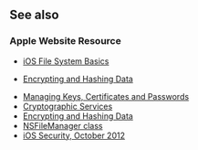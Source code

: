 ## See also

### Apple Website Resource

- [iOS File System
  Basics](http://developer.apple.com/library/ios/#documentation/FileManagement/Conceptual/FileSystemProgrammingGUide/FileSystemOverview/FileSystemOverview.html)

<!-- -->

- [Encrypting and Hashing
  Data](https://developer.apple.com/library/mac/#documentation/security/Conceptual/cryptoservices/GeneralPurposeCrypto/GeneralPurposeCrypto.html)

<!-- -->

- [Managing Keys, Certificates and
  Passwords](https://developer.apple.com/library/mac/#documentation/security/Conceptual/cryptoservices/KeyManagementAPIs/KeyManagementAPIs.html)
- [Cryptographic
  Services](http://developer.apple.com/library/mac/#documentation/security/conceptual/security_overview/CryptographicServices/CryptographicServices.html)
- [Encrypting and Hashing
  Data](https://developer.apple.com/library/mac/#documentation/security/Conceptual/cryptoservices/GeneralPurposeCrypto/GeneralPurposeCrypto.html)
- [NSFileManager
  class](https://developer.apple.com/library/mac/#documentation/Cocoa/Reference/Foundation/Classes/NSFileManager_Class/Reference/Reference.html)
- [iOS Security, October
  2012](http://images.apple.com/iphone/business/docs/iOS_Security_Oct12.pdf)